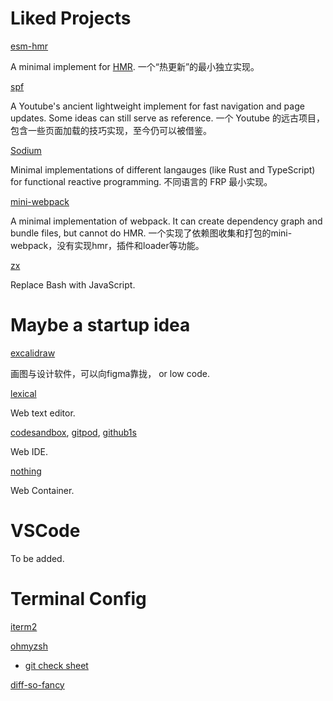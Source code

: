 # Liked Projects

[esm-hmr](https://github.com/snowpackjs/esm-hmr)

A minimal implement for [HMR](https://webpack.js.org/concepts/hot-module-replacement/). 一个“热更新”的最小独立实现。

[spf](https://github.com/youtube/spfjs)

A Youtube's ancient lightweight implement for fast navigation and page updates. Some ideas can still serve as reference. 一个 Youtube 的远古项目，包含一些页面加载的技巧实现，至今仍可以被借鉴。

[Sodium](https://github.com/SodiumFRP)

Minimal implementations of different langauges (like Rust and TypeScript) for functional reactive programming. 不同语言的 FRP 最小实现。

[mini-webpack](https://github.com/ronami/minipack)

A minimal implementation of webpack. It can create dependency graph and bundle files, but cannot do HMR. 一个实现了依赖图收集和打包的mini-webpack，没有实现hmr，插件和loader等功能。

[zx](https://github.com/google/zx)

Replace Bash with JavaScript.

# Maybe a startup idea

[excalidraw](https://github.com/excalidraw/excalidraw)

画图与设计软件，可以向figma靠拢， or low code.

[lexical](https://github.com/facebook/lexical)

Web text editor.

[codesandbox](https://github.com/codesandbox/codesandbox-client), [gitpod](https://github.com/gitpod-io/gitpod), [github1s](https://github.com/conwnet/github1s)

Web IDE.

[nothing]()

Web Container.


# VSCode

To be added.


# Terminal Config

[iterm2](https://iterm2.com/)

[ohmyzsh](https://ohmyz.sh/)
- [git check sheet](https://kapeli.com/cheat_sheets/Oh-My-Zsh_Git.docset/Contents/Resources/Documents/index)

[diff-so-fancy](https://github.com/so-fancy/diff-so-fancy)
